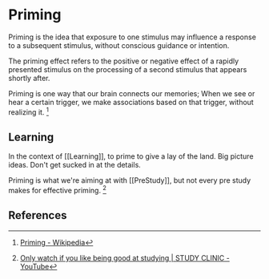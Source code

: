 # Priming

Priming is the idea that exposure to one stimulus may influence a response to a
subsequent stimulus, without conscious guidance or intention.

The priming effect refers to the positive or negative effect of a rapidly presented
stimulus on the processing of a second stimulus that appears shortly after.

Priming is one way that our brain connects our memories; When we see or hear
a certain trigger, we make associations based on that trigger, without
realizing it. [^1]

## Learning

In the context of [[Learning]], to prime to give a lay of the land.
Big picture ideas. Don't get sucked in at the details.

Priming is what we're aiming at with [[PreStudy]],
but not every pre study makes for effective priming. [^2]

## References

[^1]: [Priming - Wikipedia](https://en.wikipedia.org/wiki/Priming_\(psychology\))

[^2]: [Only watch if you like being good at studying | STUDY CLINIC - YouTube](https://www.youtube.com/watch?v=79DPLMHYVjQ)
